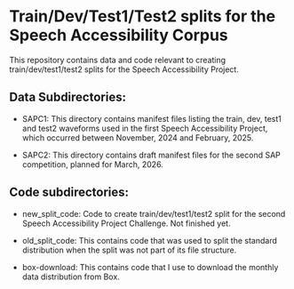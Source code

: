 # Train/Dev/Test1/Test2 splits for the Speech Accessibility Corpus

This repository contains data and code relevant to creating train/dev/test1/test2 splits for the Speech Accessibility Project.

## Data Subdirectories:

* SAPC1: This directory contains manifest files listing the train,
  dev, test1 and test2 waveforms used in the first Speech
  Accessibility Project, which occurred between November, 2024 and
  February, 2025.

* SAPC2: This directory contains draft manifest files
  for the second SAP competition, planned for March, 2026.


## Code subdirectories:

* new_split_code: Code to create train/dev/test1/test2 split for
  the second Speech Accessibility Project Challenge.  Not finished yet.
  
* old_split_code: This contains code that was used to split the
  standard distribution when the split was not part of its file
  structure.

* box-download: This contains code that I use to download the monthly
  data distribution from Box.

